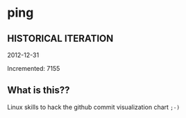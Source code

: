 # ping

## HISTORICAL ITERATION
2012-12-31

Incremented: 7155

## What is this?? 
Linux skills to hack the github commit visualization chart `;-)`
